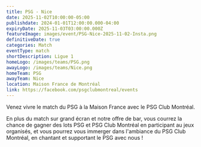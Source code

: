 ```yaml
---
title: PSG - Nice
date: 2025-11-02T10:00:00-05:00
publishdate: 2024-01-01T12:00:00.000-04:00
expiryDate: 2025-11-03T03:00:00.000Z
featureImage: images/event/PSG-Nice-2025-11-02-Insta.png
definitiveDate: true
categories: Match
eventType: match
shortDescription: Ligue 1
homeLogo: /images/teams/PSG.png
awayLogo: /images/teams/Nice.png
homeTeam: PSG
awayTeam: Nice
location: Maison France de Montréal
link: https://facebook.com/psgclubmontreal/events
---
```


Venez vivre le match du PSG à la Maison France avec le PSG Club Montréal.

En plus du match sur grand écran et notre offre de bar, vous courrez la chance de gagner des lots PSG et PSG Club Montréal en participant au jeux organisés, et vous pourrez vous immerger dans l'ambiance du PSG Club Montréal, en chantant et supportant le PSG avec nous !
